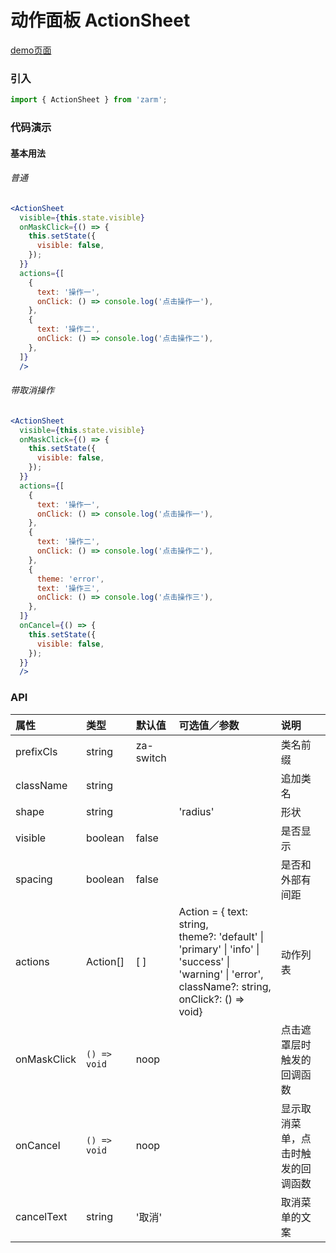 # 动作面板 ActionSheet

[demo页面](https://zhongantecheng.github.io/zarm/#/action-sheet)

### 引入

```js
import { ActionSheet } from 'zarm';
```

### 代码演示

#### 基本用法

###### 普通
```jsx
<ActionSheet
  visible={this.state.visible}
  onMaskClick={() => {
    this.setState({
      visible: false,
    });
  }}
  actions={[
    {
      text: '操作一',
      onClick: () => console.log('点击操作一'),
    },
    {
      text: '操作二',
      onClick: () => console.log('点击操作二'),
    },
  ]}
  />
```

###### 带取消操作
```jsx
<ActionSheet
  visible={this.state.visible}
  onMaskClick={() => {
    this.setState({
      visible: false,
    });
  }}
  actions={[
    {
      text: '操作一',
      onClick: () => console.log('点击操作一'),
    },
    {
      text: '操作二',
      onClick: () => console.log('点击操作二'),
    },
    {
      theme: 'error',
      text: '操作三',
      onClick: () => console.log('点击操作三'),
    },
  ]}
  onCancel={() => {
    this.setState({
      visible: false,
    });
  }}
  />
```


### API

| 属性 | 类型 | 默认值 | 可选值／参数 | 说明 |
| :--- | :--- | :--- | :--- | :--- |
| prefixCls | string | za-switch | | 类名前缀 |
| className | string | | | 追加类名 |
| shape | string | | 'radius' | 形状 |
| visible | boolean | false | | 是否显示 |
| spacing | boolean | false | | 是否和外部有间距 |
| actions | Action[] | [ ] | Action = { text: string, <br /> theme?: 'default' &#124; 'primary' &#124; 'info' &#124; 'success' &#124; 'warning' &#124; 'error', <br /> className?: string, <br /> onClick?: () => void} | 动作列表 |
| onMaskClick | <code>() => void</code> | noop | | 点击遮罩层时触发的回调函数 |
| onCancel | <code>() => void</code> | noop | | 显示取消菜单，点击时触发的回调函数 |
| cancelText | string | '取消' |  | 取消菜单的文案 |





